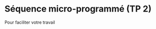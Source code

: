 # Séquence micro-programmé (TP 2)


Pour faciliter votre travail

<div id="genmicrocode" data-id="0" ></div><br/><br/>
